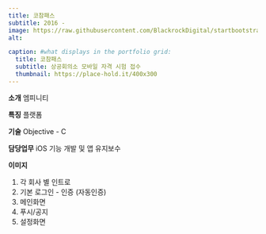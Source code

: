 ```yaml
---
title: 코참패스
subtitle: 2016 -
image: https://raw.githubusercontent.com/BlackrockDigital/startbootstrap-agency/master/src/assets/img/portfolio/01-full.jpg
alt: 

caption: #what displays in the portfolio grid:
  title: 코참패스
  subtitle: 상공회의소 모바일 자격 시험 접수
  thumbnail: https://place-hold.it/400x300
---
```

**소개**
엠피니티

**특징**
플랫폼

**기술**
Objective - C

**담당업무**
iOS 기능 개발 및 앱 유지보수

**이미지**
1. 각 회사 별 인트로
2. 기본 로그인 - 인증 (자동인증)
3. 메인화면
4. 푸시/공지 
5. 설정화면

